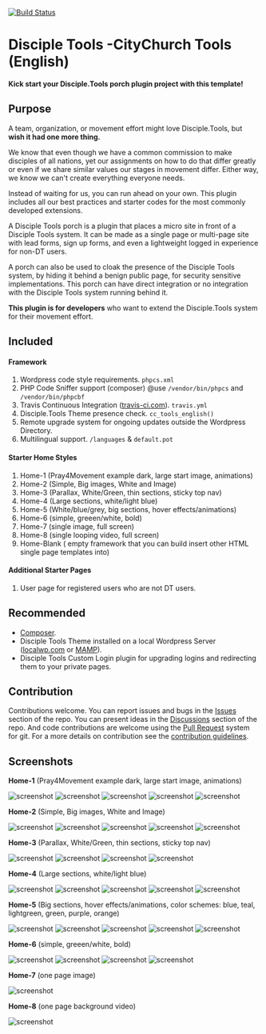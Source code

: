 [![Build Status](https://travis-ci.com/ChrisChasm/citychurch-tools-english.svg?branch=master)](https://travis-ci.com/ChrisChasm/citychurch-tools-english)

# Disciple Tools -CityChurch Tools (English)

__Kick start your Disciple.Tools porch plugin project with this template!__


## Purpose

A team, organization, or movement effort might love Disciple.Tools, but __wish it had one more thing.__

We know that even though we have a common commission to make disciples of all nations, yet our assignments
on how to do that differ greatly or even if we share similar values our stages in movement differ. Either way,
we know we can't create everything everyone needs.

Instead of waiting for us, you can run ahead on your own. This
plugin includes all our best practices and starter codes for the most commonly developed extensions.

A Disciple Tools porch is a plugin that places a micro site in front of a Disciple Tools system. It can be made as a single page
or multi-page site with lead forms, sign up forms, and even a lightweight logged in experience for non-DT users.

A porch can also be used to cloak the presence of the Disciple Tools system, by hiding it behind a benign public page, for security sensitive implementations.
This porch can have direct integration or no integration with the Disciple Tools system running behind it.

__This plugin is for developers__ who want to extend the Disciple.Tools system for their movement effort.

## Included
#### Framework

 1. Wordpress code style requirements. ```phpcs.xml```
 1. PHP Code Sniffer support (composer) @use ```/vendor/bin/phpcs``` and ```/vendor/bin/phpcbf```
 1. Travis Continuous Integration ([travis-ci.com](https://travis-ci.com)). ```travis.yml```
 1. Disciple.Tools Theme presence check. ```cc_tools_english()```
 1. Remote upgrade system for ongoing updates outside the Wordpress Directory.
 1. Multilingual support. ```/languages``` & ```default.pot```

#### Starter Home Styles

 1. Home-1 (Pray4Movement example dark, large start image, animations)
 1. Home-2 (Simple, Big images, White and Image)
 1. Home-3 (Parallax, White/Green, thin sections, sticky top nav)
 1. Home-4 (Large sections, white/light blue)
 1. Home-5 (White/blue/grey, big sections, hover effects/animations)
 1. Home-6 (simple, greeen/white, bold)
 1. Home-7 (single image, full screen)
 1. Home-8 (single looping video, full screen)
 1. Home-Blank ( empty framework that you can build insert other HTML single page templates into)

 #### Additional Starter Pages

 1. User page for registered users who are not DT users.

## Recommended

- [Composer](https://getcomposer.org/download/).
- Disciple Tools Theme installed on a local Wordpress Server ([localwp.com](https://localwp.com) or [MAMP](https://www.mamp.info)).
- Disciple Tools Custom Login plugin for upgrading logins and redirecting them to your private pages.

## Contribution

Contributions welcome. You can report issues and bugs in the
[Issues](https://github.com/ChrisChasm/citychurch-tools-english/issues) section of the repo. You can present ideas
in the [Discussions](https://github.com/ChrisChasm/citychurch-tools-english/discussions) section of the repo. And
code contributions are welcome using the [Pull Request](https://github.com/ChrisChasm/citychurch-tools-english/pulls)
system for git. For a more details on contribution see the
[contribution guidelines](https://github.com/ChrisChasm/citychurch-tools-english/blob/master/CONTRIBUTING.md).

## Screenshots

__Home-1__ (Pray4Movement example dark, large start image, animations)

![screenshot](readme-files/template-1-screenshot-1.jpg)
![screenshot](readme-files/template-1-screenshot-2.jpg)
![screenshot](readme-files/template-1-screenshot-3.jpg)
![screenshot](readme-files/template-1-screenshot-4.jpg)
![screenshot](readme-files/template-1-screenshot-5.jpg)

__Home-2__ (Simple, Big images, White and Image)

![screenshot](readme-files/template-2-screenshot-1.jpg)
![screenshot](readme-files/template-2-screenshot-2.jpg)
![screenshot](readme-files/template-2-screenshot-3.jpg)
![screenshot](readme-files/template-2-screenshot-4.jpg)
![screenshot](readme-files/template-2-screenshot-5.jpg)

__Home-3__ (Parallax, White/Green, thin sections, sticky top nav)

![screenshot](readme-files/template-3-screenshot-1.jpg)
![screenshot](readme-files/template-3-screenshot-2.jpg)
![screenshot](readme-files/template-3-screenshot-3.jpg)
![screenshot](readme-files/template-3-screenshot-4.jpg)

__Home-4__ (Large sections, white/light blue)

![screenshot](readme-files/template-4-screenshot-1.jpg)
![screenshot](readme-files/template-4-screenshot-3.jpg)
![screenshot](readme-files/template-4-screenshot-4.jpg)
![screenshot](readme-files/template-4-screenshot-5.jpg)
![screenshot](readme-files/template-4-screenshot-6.jpg)

__Home-5__ (Big sections, hover effects/animations, color schemes: blue, teal, lightgreen, green, purple, orange)

![screenshot](readme-files/template-5-screenshot-1.jpg)
![screenshot](readme-files/template-5-screenshot-2.jpg)
![screenshot](readme-files/template-5-screenshot-3.jpg)
![screenshot](readme-files/template-5-screenshot-4.jpg)
![screenshot](readme-files/template-5-screenshot-5.jpg)

__Home-6__ (simple, greeen/white, bold)

![screenshot](readme-files/template-6-screenshot-1.jpg)
![screenshot](readme-files/template-6-screenshot-2.jpg)
![screenshot](readme-files/template-6-screenshot-3.jpg)
![screenshot](readme-files/template-6-screenshot-4.jpg)

__Home-7__ (one page image)

![screenshot](readme-files/template-7-screenshot.jpg)

__Home-8__ (one page background video)

![screenshot](readme-files/template-8-screenshot.jpg)

